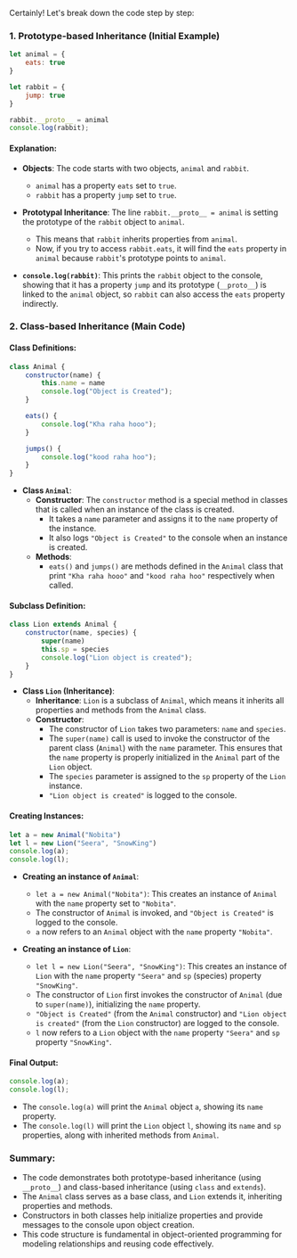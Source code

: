 Certainly! Let's break down the code step by step:

### 1. **Prototype-based Inheritance (Initial Example)**

```javascript
let animal = {
    eats: true
}

let rabbit = {
    jump: true
}

rabbit.__proto__ = animal
console.log(rabbit);
```

#### Explanation:
- **Objects**: The code starts with two objects, `animal` and `rabbit`.
  - `animal` has a property `eats` set to `true`.
  - `rabbit` has a property `jump` set to `true`.
  
- **Prototypal Inheritance**: The line `rabbit.__proto__ = animal` is setting the prototype of the `rabbit` object to `animal`.
  - This means that `rabbit` inherits properties from `animal`.
  - Now, if you try to access `rabbit.eats`, it will find the `eats` property in `animal` because `rabbit`'s prototype points to `animal`.

- **`console.log(rabbit)`**: This prints the `rabbit` object to the console, showing that it has a property `jump` and its prototype (`__proto__`) is linked to the `animal` object, so `rabbit` can also access the `eats` property indirectly.

### 2. **Class-based Inheritance (Main Code)**

#### Class Definitions:
```javascript
class Animal {
    constructor(name) {
        this.name = name
        console.log("Object is Created");
    }

    eats() {
        console.log("Kha raha hooo");
    }

    jumps() {
        console.log("kood raha hoo");
    }
}
```

- **Class `Animal`**:
  - **Constructor**: The `constructor` method is a special method in classes that is called when an instance of the class is created.
    - It takes a `name` parameter and assigns it to the `name` property of the instance.
    - It also logs `"Object is Created"` to the console when an instance is created.
  - **Methods**: 
    - `eats()` and `jumps()` are methods defined in the `Animal` class that print `"Kha raha hooo"` and `"kood raha hoo"` respectively when called.

#### Subclass Definition:
```javascript
class Lion extends Animal {
    constructor(name, species) {
        super(name)
        this.sp = species
        console.log("Lion object is created");
    }
}
```

- **Class `Lion` (Inheritance)**:
  - **Inheritance**: `Lion` is a subclass of `Animal`, which means it inherits all properties and methods from the `Animal` class.
  - **Constructor**: 
    - The constructor of `Lion` takes two parameters: `name` and `species`.
    - The `super(name)` call is used to invoke the constructor of the parent class (`Animal`) with the `name` parameter. This ensures that the `name` property is properly initialized in the `Animal` part of the `Lion` object.
    - The `species` parameter is assigned to the `sp` property of the `Lion` instance.
    - `"Lion object is created"` is logged to the console.

#### Creating Instances:
```javascript
let a = new Animal("Nobita")
let l = new Lion("Seera", "SnowKing")
console.log(a);
console.log(l);
```

- **Creating an instance of `Animal`**:
  - `let a = new Animal("Nobita")`: This creates an instance of `Animal` with the `name` property set to `"Nobita"`.
  - The constructor of `Animal` is invoked, and `"Object is Created"` is logged to the console.
  - `a` now refers to an `Animal` object with the `name` property `"Nobita"`.

- **Creating an instance of `Lion`**:
  - `let l = new Lion("Seera", "SnowKing")`: This creates an instance of `Lion` with the `name` property `"Seera"` and `sp` (species) property `"SnowKing"`.
  - The constructor of `Lion` first invokes the constructor of `Animal` (due to `super(name)`), initializing the `name` property.
  - `"Object is Created"` (from the `Animal` constructor) and `"Lion object is created"` (from the `Lion` constructor) are logged to the console.
  - `l` now refers to a `Lion` object with the `name` property `"Seera"` and `sp` property `"SnowKing"`.

#### Final Output:
```javascript
console.log(a);
console.log(l);
```

- The `console.log(a)` will print the `Animal` object `a`, showing its `name` property.
- The `console.log(l)` will print the `Lion` object `l`, showing its `name` and `sp` properties, along with inherited methods from `Animal`.

### Summary:
- The code demonstrates both prototype-based inheritance (using `__proto__`) and class-based inheritance (using `class` and `extends`).
- The `Animal` class serves as a base class, and `Lion` extends it, inheriting properties and methods.
- Constructors in both classes help initialize properties and provide messages to the console upon object creation.
- This code structure is fundamental in object-oriented programming for modeling relationships and reusing code effectively.
